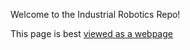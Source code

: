 Welcome to the Industrial Robotics Repo!

This page is best [viewed as a webpage](https://bit.ly/industrialrobotics_v1)
